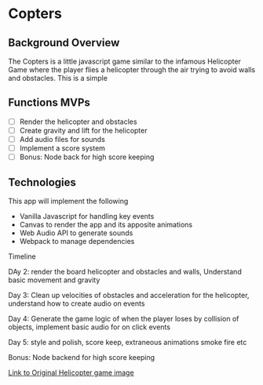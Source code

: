 # Copters

## Background Overview

The Copters is a little javascript game similar to the infamous Helicopter Game where the player flies a helicopter through the air trying to avoid walls and obstacles. This is a simple 

## Functions MVPs

- [ ] Render the helicopter and obstacles
- [ ] Create gravity and lift for the helicopter
- [ ] Add audio files for sounds 
- [ ] Implement a score system
- [ ] Bonus: Node back for high score keeping

## Technologies

This app will implement the following
* Vanilla Javascript for handling key events
* Canvas to render the app and its apposite animations
* Web Audio API to generate sounds 
* Webpack to manage dependencies

Timeline

DAy 2: render the board helicopter and obstacles and walls, Understand basic movement and gravity

Day 3: Clean up velocities of obstacles and acceleration for the helicopter, understand how to create audio on events

Day 4: Generate the game logic of when the player loses by collision of objects, implement basic audio for on click events

Day 5: style and polish, score keep, extraneous animations smoke fire etc

Bonus:
Node backend for high score keeping

[Link to Original Helicopter game image](https://www.gamesloon.com/games/screenshots/origineel/194.jpg)
